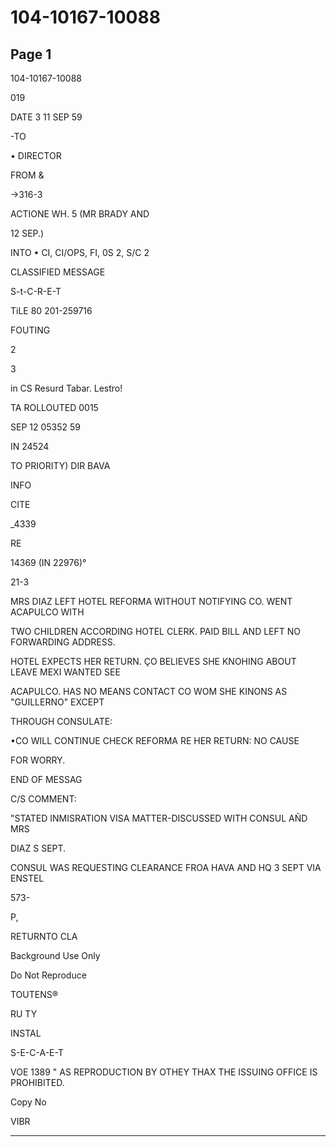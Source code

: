 # 104-10167-10088

## Page 1

104-10167-10088

019

DATE 3 11 SEP 59

-TO

• DIRECTOR

FROM &

→316-3

ACTIONE WH. 5 (MR BRADY AND

12 SEP.)

INTO • CI, CI/OPS, FI, 0S 2, S/C 2

CLASSIFIED MESSAGE

S-t-C-R-E-T

TiLE 80 201-259716

FOUTING

2

3

in CS Resurd Tabar. Lestro!

TA ROLLOUTED 0015

SEP 12 05352 59

IN 24524

TO PRIORITY) DIR BAVA

INFO

CITE

_4339

RE

14369 (IN 22976)°

21-3

MRS DIAZ LEFT HOTEL REFORMA WITHOUT NOTIFYING CO. WENT ACAPULCO WITH

TWO CHILDREN ACCORDING HOTEL CLERK. PAID BILL AND LEFT NO FORWARDING ADDRESS.

HOTEL EXPECTS HER RETURN. ÇO BELIEVES SHE KNOHING ABOUT LEAVE MEXI WANTED SEE

ACAPULCO. HAS NO MEANS CONTACT CO WOM SHE KINONS AS "GUILLERNO" EXCEPT

THROUGH CONSULATE:

•CO WILL CONTINUE CHECK REFORMA RE HER RETURN: NO CAUSE

FOR WORRY.

END OF MESSAG

C/S COMMENT:

"STATED INMISRATION VISA MATTER-DISCUSSED WITH CONSUL AÑD MRS

DIAZ S SEPT.

CONSUL WAS REQUESTING CLEARANCE FROA HAVA AND HQ 3 SEPT VIA ENSTEL

573-

P,

RETURNTO CLA

Background Use Only

Do Not Reproduce

TOUTENS®

RU TY

INSTAL

S-E-C-A-E-T

VOE 1389 " AS REPRODUCTION BY OTHEY THAX THE ISSUING OFFICE IS PROHIBITED.

Copy No

VIBR

---

